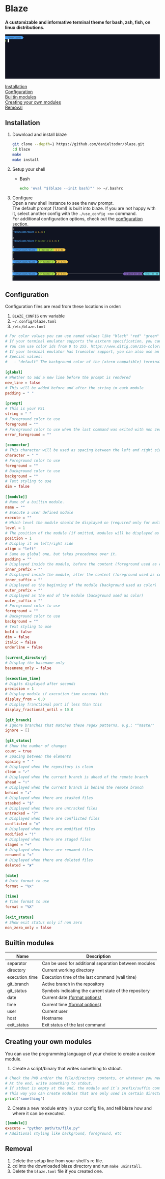 # Blaze
**A customizable and informative terminal theme for bash, zsh, fish, on linux distributions.**

![](media/demo.gif)

[Installation](#installation)\
[Configuration](#configuration)\
[Builtin modules](#builtin-modules)\
[Creating your own modules](#creating-your-own-modules)\
[Removal](#removal)

## Installation
1. Download and install blaze
    ``` sh
    git clone --depth=1 https://github.com/danieltodor/blaze.git
    cd blaze
    make
    make install
    ```

2. Setup your shell
    - Bash
        ``` sh
        echo 'eval "$(blaze --init bash)"' >> ~/.bashrc
        ```

3. Configure\
Open a new shell instance to see the new prompt.\
The default prompt (1.toml) is built into blaze.
If you are not happy with it, select another config with the `./use_config <n>` command.\
For additional configuration options, check out the [configuration](#configuration) section.
![](media/demo.png)

## Configuration
Configuration files are read from these locations in order:
1. `BLAZE_CONFIG` env variable
2. `~/.config/blaze.toml`
3. `/etc/blaze.toml`

``` toml
# For color values you can use named values like "black" "red" "green" "yellow" "blue" "magenta" "cyan" "white".
# If your terminal emulator supports the aixterm specification, you can also use these colors with the "bright_" prefix.
# You can use color ids from 0 to 255. https://www.ditig.com/256-colors-cheat-sheet
# If your terminal emulator has truecolor support, you can also use an RGB value like "145;255;0".
# Special values:
#   - "default" The background color of the (xterm compatible) terminal emulator. Or black if the query failed.

[global]
# Whether to add a new line before the prompt is rendered
new_line = false
# This will be added before and after the string in each module
padding = " "

[prompt]
# This is your PS1
string = " "
# Foreground color to use
foreground = ""
# Foreground color to use when the last command was exited with non zero code. Use only if different from foreground
error_foreground = ""

[connector]
# This character will be used as spacing between the left and right side modules
character = " "
# Foreground color to use
foreground = ""
# Background color to use
background = ""
# Text styling to use
dim = false

[[module]]
# Name of a builtin module.
name = ""
# Execute a user defined module
execute = ""
# Which level the module should be displayed on (required only for multilevel prompt)
level = 1
# The position of the module (if omitted, modules will be displayed as they appear in config)
position = 1
# Display it on left/right side
align = "left"
# Same as global one, but takes precedence over it.
padding = ""
# Displayed inside the module, before the content (foreground used as color)
inner_prefix = ""
# Displayed inside the module, after the content (foreground used as color)
inner_suffix = ""
# Displayed as the beginning of the module (background used as color)
outer_prefix = ""
# Displayed as the end of the module (background used as color)
outer_suffix = ""
# Foreground color to use
foreground = ""
# Background color to use
background = ""
# Text styling to use
bold = false
dim = false
italic = false
underline = false

[current_directory]
# Display the basename only
basename_only = false

[execution_time]
# Digits displayed after seconds
precision = 1
# Display module if execution time exceeds this
display_from = 0.0
# Display franctional part if less than this
display_fractional_until = 10.0

[git_branch]
# Ignore branches that matches these regex patterns, e.g.: "^master"
ignore = []

[git_status]
# Show the number of changes
count = true
# Spacing between the elements
spacing = " "
# Displayed when the repository is clean
clean = "✓"
# Displayed when the current branch is ahead of the remote branch
ahead = "↑"
# Displayed when the current branch is behind the remote branch
behind = "↓"
# Displayed when there are stashed files
stashed = "$"
# Displayed when there are untracked files
untracked = "?"
# Displayed when there are conflicted files
conflicted = "="
# Displayed when there are modified files
modified = "!"
# Displayed when there are staged files
staged = "+"
# Displayed when there are renamed files
renamed = "»"
# Displayed when there are deleted files
deleted = "✘"

[date]
# Date format to use
format = "%x"

[time]
# Time format to use
format = "%X"

[exit_status]
# Show exit status only if non zero
non_zero_only = false
```

## Builtin modules
| Name | Description |
| - | - |
| separator | Can be used for additional separation between modules |
| directory | Current working directory |
| execution_time | Execution time of the last command (wall time) |
| git_branch | Active branch in the repository |
| git_status | Symbols indicating the current state of the repository |
| date | Current date [(format options)](https://en.cppreference.com/w/cpp/chrono/c/strftime) |
| time | Current time [(format options)](https://en.cppreference.com/w/cpp/chrono/c/strftime) |
| user | Current user |
| host | Hostname |
| exit_status | Exit status of the last command |

## Creating your own modules
You can use the programming language of your choice to create a custom module.
1. Create a script/binary that writes something to stdout.
``` py
# Check the PWD and/or the file/directory contents, or whatever you need.
# At the end, write something to stdout.
# If stdout is empty at the end, the module and it`s prefix/suffix content won`t be displayed.
# This way you can create modules that are only used in certain directories.
print('something')
```
2. Create a new module entry in your config file, and tell blaze how and where it can be executed.
``` toml
[[module]]
execute = "python path/to/file.py"
# Additional styling like background, foreground, etc
```

## Removal
1. Delete the setup line from your shell\`s rc file.
2. cd into the downloaded blaze directory and run `make uninstall`.
3. Delete the `blaze.toml` file if you created one.
